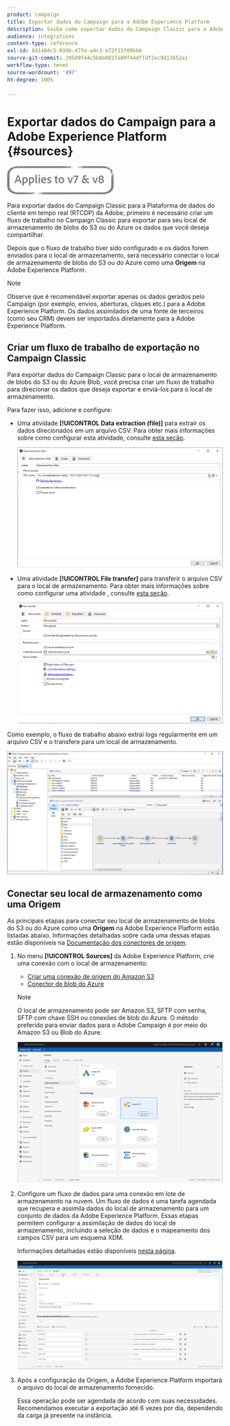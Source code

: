 ```yaml
---
product: campaign
title: Exportar dados do Campaign para a Adobe Experience Platform
description: Saiba como exportar dados do Campaign Classic para a Adobe Experience Platform.
audience: integrations
content-type: reference
exl-id: 8d1404c5-030b-47fe-a4c3-e72f15f09bbb
source-git-commit: 20509f44c5b8e0827a09f44dffdf2ec9d11652a1
workflow-type: tm+mt
source-wordcount: '497'
ht-degree: 100%

---
```


# Exportar dados do Campaign para a Adobe Experience Platform {#sources}

![](../../assets/common.svg)

Para exportar dados do Campaign Classic para a Plataforma de dados do cliente em tempo real (RTCDP) da Adobe, primeiro é necessário criar um fluxo de trabalho no Campaign Classic para exportar para seu local de armazenamento de blobs do S3 ou do Azure os dados que você deseja compartilhar.

Depois que o fluxo de trabalho tiver sido configurado e os dados forem enviados para o local de armazenamento, será necessário conectar o local de armazenamento de blobs do S3 ou do Azure como uma **Origem** na Adobe Experience Platform.

>[!NOTE]
>
>Observe que é recomendável exportar apenas os dados gerados pelo Campaign (por exemplo, envios, aberturas, cliques etc.) para a Adobe Experience Platform. Os dados assimilados de uma fonte de terceiros (como seu CRM) devem ser importados diretamente para a Adobe Experience Platform.

## Criar um fluxo de trabalho de exportação no Campaign Classic

Para exportar dados do Campaign Classic para o local de armazenamento de blobs do S3 ou do Azure Blob, você precisa criar um fluxo de trabalho para direcionar os dados que deseja exportar e enviá-los para o local de armazenamento.

Para fazer isso, adicione e configure:

* Uma atividade **[!UICONTROL Data extraction (file)]** para extrair os dados direcionados em um arquivo CSV. Para obter mais informações sobre como configurar esta atividade, consulte [esta seção](../../workflow/using/extraction--file-.md).

   ![](assets/rtcdp-extract-file.png)

* Uma atividade **[!UICONTROL File transfer]** para transferir o arquivo CSV para o local de armazenamento. Para obter mais informações sobre como configurar uma atividade , consulte [esta seção](../../workflow/using/file-transfer.md).

   ![](assets/rtcdp-file-transfer.png)

Como exemplo, o fluxo de trabalho abaixo extrai logs regularmente em um arquivo CSV e o transfere para um local de armazenamento.

![](assets/aep-export.png)

## Conectar seu local de armazenamento como uma Origem

As principais etapas para conectar seu local de armazenamento de blobs do S3 ou do Azure como uma **Origem** na Adobe Experience Platform estão listadas abaixo. Informações detalhadas sobre cada uma dessas etapas estão disponíveis na [Documentação dos conectores de origem](https://experienceleague.adobe.com/docs/experience-platform/sources/home.html?lang=pt-BR).

1. No menu **[!UICONTROL Sources]** da Adobe Experience Platform, crie uma conexão com o local de armazenamento:

   * [Criar uma conexão de origem do Amazon S3](https://experienceleague.adobe.com/docs/experience-platform/sources/ui-tutorials/create/cloud-storage/s3.html?lang=pt-BR)
   * [Conector de blob do Azure](https://experienceleague.adobe.com/docs/experience-platform/sources/connectors/cloud-storage/blob.html?lang=pt-BR)

   >[!NOTE]
   >
   >O local de armazenamento pode ser Amazon S3, SFTP com senha, SFTP com chave SSH ou conexões de blob do Azure. O método preferido para enviar dados para o Adobe Campaign é por meio do Amazon S3 ou Blob do Azure:

   ![](assets/rtcdp-connector.png)

1. Configure um fluxo de dados para uma conexão em lote de armazenamento na nuvem. Um fluxo de dados é uma tarefa agendada que recupera e assimila dados do local de armazenamento para um conjunto de dados da Adobe Experience Platform. Essas etapas permitem configurar a assimilação de dados do local de armazenamento, incluindo a seleção de dados e o mapeamento dos campos CSV para um esquema XDM.

   Informações detalhadas estão disponíveis [nesta página](https://experienceleague.adobe.com/docs/experience-platform/sources/ui-tutorials/dataflow/cloud-storage.html?lang=pt-BR).

   ![](assets/rtcdp-map-xdm.png)

1. Após a configuração da Origem, a Adobe Experience Platform importará o arquivo do local de armazenamento fornecido.

   Essa operação pode ser agendada de acordo com suas necessidades. Recomendamos executar a exportação até 6 vezes por dia, dependendo da carga já presente na instância.
